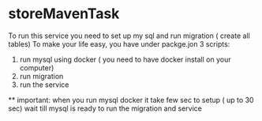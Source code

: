 # storeMavenTask

To run this service you need to set up my sql and run migration ( create all tables)
To make your life easy, you have under packge.jon 3 scripts:

1. run mysql using docker ( you need to have docker install on your computer)
2. run migration
3. run the service

** important: when you run mysql docker it take few sec to setup ( up to 30 sec) wait till mysql is ready to run the migration and service
